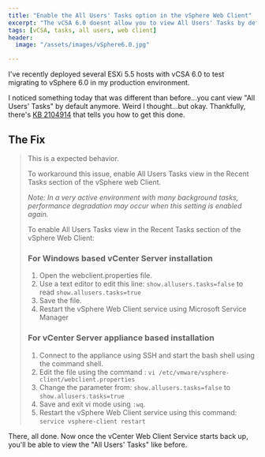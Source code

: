 ```yaml
---
title: "Enable the All Users' Tasks option in the vSphere Web Client"
excerpt: "The vCSA 6.0 doesnt allow you to view All Users' Tasks by default. Let's fix that."
tags: [vCSA, tasks, all users, web client]
header:
  image: "/assets/images/vSphere6.0.jpg"

---
```


I've recently deployed several ESXi 5.5 hosts with vCSA 6.0 to test migrating to vSphere 6.0 in my production environment.

I noticed something today that was different than before...you cant view "All Users' Tasks" by default anymore. Weird I thought...but okay. Thankfully, there's [KB 2104914](http://kb.vmware.com/selfservice/microsites/search.do?language=en_US&cmd=displayKC&externalId=2104914) that tells you how to get this done.


## The Fix

> This is a expected behavior.
> 
> To workaround this issue, enable All Users Tasks view in the Recent Tasks section of the vSphere web Client.
> 
> *Note: In a very active environment with many background tasks, performance degradation may occur when this setting is enabled again.*
> 
> To enable All Users Tasks view in the Recent Tasks section of the vSphere Web Client:
> 
> ### For Windows based vCenter Server installation
> 
> 1. Open the webclient.properties file.
> 2. Use a text editor to edit this line: `show.allusers.tasks=false` to read `show.allusers.tasks=true`
> 3. Save the file.
> 4. Restart the vSphere Web Client service using Microsoft Service Manager
> 
> ### For vCenter Server appliance based installation
> 1. Connect to the appliance using SSH and start the bash shell using the command shell.
> 2. Edit the file using the command : `vi /etc/vmware/vsphere-client/webclient.properties`
> 3. Change the parameter from: `show.allusers.tasks=false` to `show.allusers.tasks=true`
> 4. Save and exit vi mode using `:wq`.
> 5. Restart the vSphere Web Client service using this command: `service vsphere-client restart`

There, all done. Now once the vCenter Web Client Service starts back up, you'll be able to view the "All Users' Tasks" like before.
